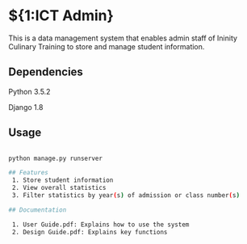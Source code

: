 # ${1:ICT Admin}

This is a data management system that enables admin staff of Ininity Culinary Training to store and manage student information.

## Dependencies

Python 3.5.2

Django 1.8

## Usage

``` bash

python manage.py runserver 

## Features
 1. Store student information
 2. View overall statistics
 3. Filter statistics by year(s) of admission or class number(s)

## Documentation

 1. User Guide.pdf: Explains how to use the system
 2. Design Guide.pdf: Explains key functions

